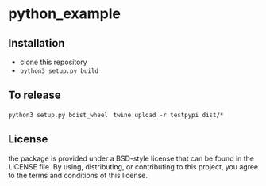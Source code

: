 python_example
==============


Installation
------------

 - clone this repository
 - `python3 setup.py build`


To release
-----------

```python3 setup.py bdist_wheel ```
```twine upload -r testpypi dist/* ```

License
-------

the package is provided under a BSD-style license that can be found in the LICENSE
file. By using, distributing, or contributing to this project, you agree to the
terms and conditions of this license.
